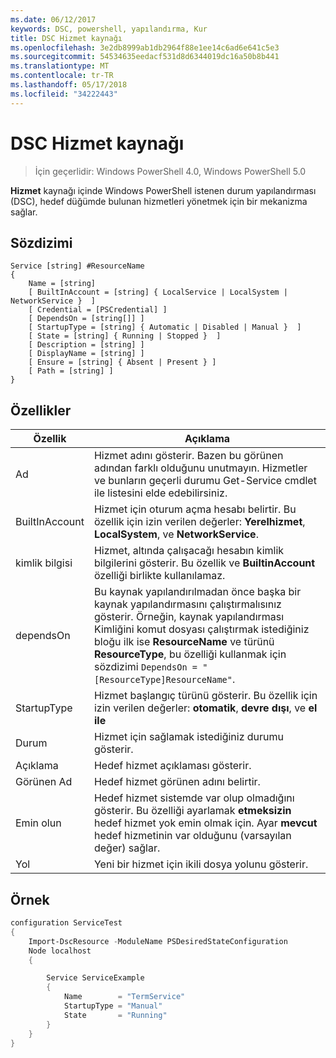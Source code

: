 ```yaml
---
ms.date: 06/12/2017
keywords: DSC, powershell, yapılandırma, Kur
title: DSC Hizmet kaynağı
ms.openlocfilehash: 3e2db8999ab1db2964f88e1ee14c6ad6e641c5e3
ms.sourcegitcommit: 54534635eedacf531d8d6344019dc16a50b8b441
ms.translationtype: MT
ms.contentlocale: tr-TR
ms.lasthandoff: 05/17/2018
ms.locfileid: "34222443"
---
```

# <a name="dsc-service-resource"></a>DSC Hizmet kaynağı

> İçin geçerlidir: Windows PowerShell 4.0, Windows PowerShell 5.0


**Hizmet** kaynağı içinde Windows PowerShell istenen durum yapılandırması (DSC), hedef düğümde bulunan hizmetleri yönetmek için bir mekanizma sağlar.

## <a name="syntax"></a>Sözdizimi

```
Service [string] #ResourceName
{
    Name = [string]
    [ BuiltInAccount = [string] { LocalService | LocalSystem | NetworkService }  ]
    [ Credential = [PSCredential] ]
    [ DependsOn = [string[]] ]
    [ StartupType = [string] { Automatic | Disabled | Manual }  ]
    [ State = [string] { Running | Stopped }  ]
    [ Description = [string] ]
    [ DisplayName = [string] ]
    [ Ensure = [string] { Absent | Present } ]
    [ Path = [string] ]
}
```

## <a name="properties"></a>Özellikler

|  Özellik  |  Açıklama   |
|---|---|
| Ad| Hizmet adını gösterir. Bazen bu görünen adından farklı olduğunu unutmayın. Hizmetler ve bunların geçerli durumu Get-Service cmdlet ile listesini elde edebilirsiniz.|
| BuiltInAccount| Hizmet için oturum açma hesabı belirtir. Bu özellik için izin verilen değerler: **Yerelhizmet**, **LocalSystem**, ve **NetworkService**.|
| kimlik bilgisi| Hizmet, altında çalışacağı hesabın kimlik bilgilerini gösterir. Bu özellik ve __BuiltinAccount__ özelliği birlikte kullanılamaz.|
| dependsOn| Bu kaynak yapılandırılmadan önce başka bir kaynak yapılandırmasını çalıştırmalısınız gösterir. Örneğin, kaynak yapılandırması Kimliğini komut dosyası çalıştırmak istediğiniz bloğu ilk ise __ResourceName__ ve türünü __ResourceType__, bu özelliği kullanmak için sözdizimi `DependsOn = "[ResourceType]ResourceName"`.|
| StartupType| Hizmet başlangıç türünü gösterir. Bu özellik için izin verilen değerler: **otomatik**, **devre dışı**, ve **el ile**|
| Durum| Hizmet için sağlamak istediğiniz durumu gösterir.|
| Açıklama | Hedef hizmet açıklaması gösterir.|
| Görünen Ad | Hedef hizmet görünen adını belirtir.|
| Emin olun | Hedef hizmet sistemde var olup olmadığını gösterir. Bu özelliği ayarlamak **etmeksizin** hedef hizmet yok emin olmak için. Ayar **mevcut** hedef hizmetinin var olduğunu (varsayılan değer) sağlar.|
| Yol | Yeni bir hizmet için ikili dosya yolunu gösterir.|

## <a name="example"></a>Örnek

```powershell
configuration ServiceTest
{
    Import-DscResource -ModuleName PSDesiredStateConfiguration
    Node localhost
    {

        Service ServiceExample
        {
            Name        = "TermService"
            StartupType = "Manual"
            State       = "Running"
        }
    }
}
```